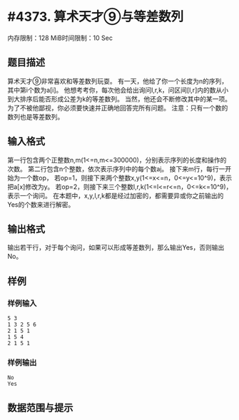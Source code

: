 # #4373. 算术天才⑨与等差数列

内存限制：128 MiB时间限制：10 Sec

## 题目描述

算术天才⑨非常喜欢和等差数列玩耍。
有一天，他给了你一个长度为n的序列，其中第i个数为a[i]。
他想考考你，每次他会给出询问l,r,k，问区间[l,r]内的数从小到大排序后能否形成公差为k的等差数列。
当然，他还会不断修改其中的某一项。
为了不被他鄙视，你必须要快速并正确地回答完所有问题。
注意：只有一个数的数列也是等差数列。

## 输入格式

第一行包含两个正整数n,m(1<=n,m<=300000)，分别表示序列的长度和操作的次数。
第二行包含n个整数，依次表示序列中的每个数a[i](0<=a[i]<=10^9)。
接下来m行，每行一开始为一个数op，
若op=1，则接下来两个整数x,y(1<=x<=n，0<=y<=10^9)，表示把a[x]修改为y。
若op=2，则接下来三个整数l,r,k(1<=l<=r<=n，0<=k<=10^9)，表示一个询问。
在本题中，x,y,l,r,k都是经过加密的，都需要异或你之前输出的Yes的个数来进行解密。

## 输出格式

输出若干行，对于每个询问，如果可以形成等差数列，那么输出Yes，否则输出No。

## 样例

### 样例输入

    
    5 3
    1 3 2 5 6
    2 1 5 1
    1 5 4
    2 1 5 1
    

### 样例输出

    
    No
    Yes
    

## 数据范围与提示
